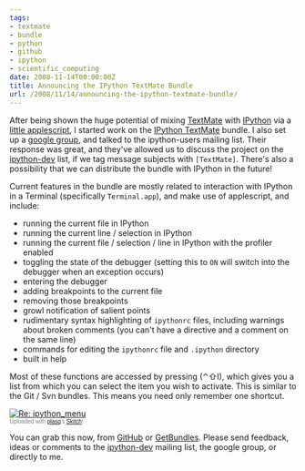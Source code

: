 ```yaml
---
tags:
- textmate
- bundle
- python
- github
- ipython
- scientific_computing
date: 2008-11-14T00:00:00Z
title: Announcing the IPython TextMate Bundle
url: /2008/11/14/announcing-the-ipython-textmate-bundle/
---
```


After being shown the huge potential of mixing [TextMate](http://macromates.com/ "TextMate — The Missing Editor for Mac OS X") with [IPython](http://ipython.scipy.org/moin/ "FrontPage - IPython") via a [little applescript](http://ipython.scipy.org/moin/Cookbook/UsingIPythonWithTextMate), I started work on the [IPython TextMate](http://github.com/mattfoster/ipython-tmbundle "mattfoster's ipython-tmbundle at master &mdash; GitHub") bundle. I also set up a [google group](http://groups.google.com/group/ipython-tmbundle/), and talked to the ipython-users mailing list. Their response was great, and they've allowed us to discuss the project on the [ipython-dev](http://projects.scipy.org/mailman/listinfo/ipython-dev "IPython-dev Info Page") list, if we tag message subjects with `[TextMate]`. There's also a possibility that we can distribute the bundle with IPython in the future!

Current features in the bundle are mostly related to interaction with IPython in a Terminal (specifically `Terminal.app`), and make use of applescript, and include:

 * running the current file in IPython 
 * running the current line / selection in IPython
 * running the current file / selection / line in IPython with the profiler enabled
 * toggling the state of the debugger (setting this to `ON` will switch into the debugger when an exception occurs)
 * entering the debugger
 * adding breakpoints to the current file 
 * removing those breakpoints
 * growl notification of salient points
 * rudimentary syntax highlighting of `ipythonrc` files, including warnings about broken comments (you can't have a directive and a comment on the same line)
 * commands for editing the `ipythonrc` file and `.ipython` directory 
 * built in help

Most of these functions are accessed by pressing (⌃⇧I), which gives you a list from which you can select the item you wish to activate. This is similar to the Git / Svn bundles. This means you need only remember one shortcut.

<div class="thumbnail"><a href="http://skitch.com/mattfoster/5w6w/re-ipython-menu"><img src="http://img.skitch.com/20081114-8c2399ishtusbsd9tqh3pfi97j.preview.jpg" alt="Re: ipython_menu" /></a><br /><span style="font-family: Lucida Grande, Trebuchet, sans-serif, Helvetica, Arial; font-size: 10px; color: #808080">Uploaded with <a href="http://plasq.com/">plasq</a>'s <a href="http://skitch.com">Skitch</a>!</span></div>

You can grab this now, from [GitHub](http://github.com/mattfoster/ipython-tmbundle "mattfoster's ipython-tmbundle at master &mdash; GitHub") or [GetBundles](http://svn.textmate.org/trunk/Review/Bundles/GetBundles.tmbundle/). Please send feedback, ideas or comments to the [ipython-dev](http://projects.scipy.org/mailman/listinfo/ipython-dev "IPython-dev Info Page") mailing list, the google group, or directly to me.
